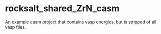 # rocksalt_shared_ZrN_casm
An example casm project that contains vasp energies, but is stripped of all vasp files. 
